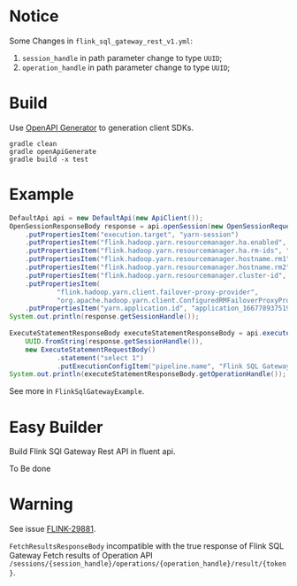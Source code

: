 # Notice

Some Changes in `flink_sql_gateway_rest_v1.yml`:

1. `session_handle` in path parameter change to type `UUID`;
2. `operation_handle` in path parameter change to type `UUID`;

# Build

Use [OpenAPI Generator](https://github.com/OpenAPITools/openapi-generator) to generation client SDKs.

```shell
gradle clean
gradle openApiGenerate
gradle build -x test
```

# Example

```java
DefaultApi api = new DefaultApi(new ApiClient());
OpenSessionResponseBody response = api.openSession(new OpenSessionRequestBody()
    .putPropertiesItem("execution.target", "yarn-session")
    .putPropertiesItem("flink.hadoop.yarn.resourcemanager.ha.enabled", "true")
    .putPropertiesItem("flink.hadoop.yarn.resourcemanager.ha.rm-ids", "rm1,rm2")
    .putPropertiesItem("flink.hadoop.yarn.resourcemanager.hostname.rm1", "yarn01")
    .putPropertiesItem("flink.hadoop.yarn.resourcemanager.hostname.rm2", "yarn01")
    .putPropertiesItem("flink.hadoop.yarn.resourcemanager.cluster-id", "yarn-cluster")
    .putPropertiesItem(
            "flink.hadoop.yarn.client.failover-proxy-provider",
            "org.apache.hadoop.yarn.client.ConfiguredRMFailoverProxyProvider")
    .putPropertiesItem("yarn.application.id", "application_1667789375191_XXXX"));
System.out.println(response.getSessionHandle());
    
ExecuteStatementResponseBody executeStatementResponseBody = api.executeStatement(
    UUID.fromString(response.getSessionHandle()),
    new ExecuteStatementRequestBody()
            .statement("select 1")
            .putExecutionConfigItem("pipeline.name", "Flink SQL Gateway SDK Example"));
System.out.println(executeStatementResponseBody.getOperationHandle());
```

See more in `FlinkSqlGatewayExample`.

# Easy Builder

Build Flink SQl Gateway Rest API in fluent api.

To Be done

# Warning

See issue [FLINK-29881](https://issues.apache.org/jira/browse/FLINK-29881).

`FetchResultsResponseBody` incompatible with the true response of Flink SQL Gateway Fetch results of Operation API `/sessions/{session_handle}/operations/{operation_handle}/result/{token}`.
